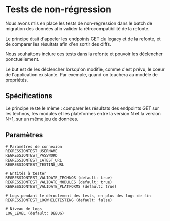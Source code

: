 # Tests de non-régression

Nous avons mis en place les tests de non-régression dans le batch de migration
des données afin valider la rétrocompatibilité de la refonte.

Le principe était d'appeler les endpoints GET du legacy et de la refonte,
et de comparer les résultats afin d'en sortir des diffs.

Nous souhaitons inclure ces tests dans la refonte et pouvoir les déclencher ponctuellement. 

Le but est de les déclencher lorsqu'on modifie, comme c'est prévu, le coeur de
l'application existante. Par exemple, quand on touchera au modèle de propriétés.

## Spécifications

Le principe reste le même : comparer les résultats des endpoints GET sur les technos,
les modules et les plateformes entre la version N et la version N+1, sur un même jeu de données.

## Paramètres

    # Paramètres de connexion
    REGRESSIONTEST_USERNAME
    REGRESSIONTEST_PASSWORD
    REGRESSIONTEST_LATEST_URL
    REGRESSIONTEST_TESTING_URL
    
    # Entités à tester
    REGRESSIONTEST_VALIDATE_TECHNOS (default: true)
    REGRESSIONTEST_VALIDATE_MODULES (default: true)
    REGRESSIONTEST_VALIDATE_PLATFORMS (default: true)
    
    # Logs pendant le déroulement des tests, en plus des logs de fin
    REGRESSIONTEST_LOGWHILETESTING (default: false)
    
    # Niveau de logs
    LOG_LEVEL (default: DEBUG)